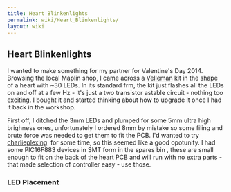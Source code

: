 ```yaml
---
title: Heart Blinkenlights
permalink: wiki/Heart_Blinkenlights/
layout: wiki
---
```


Heart Blinkenlights
-------------------

I wanted to make something for my partner for Valentine's Day 2014.
Browsing the local Maplin shop, I came across a
[Velleman](http://www.maplin.co.uk/p/velleman-mk101-flashing-sweetheart-led-kit-vx75s)
kit in the shape of a heart with ~30 LEDs. In its standard frm, the kit
just flashes all the LEDs on and off at a few Hz - it's just a two
transistor astable circuit - nothing too exciting. I bought it and
started thinking about how to upgrade it once I had it back in the
workshop.

First off, I ditched the 3mm LEDs and plumped for some 5mm ultra high
brighness ones, unfortunately I ordered 8mm by mistake so some filing
and brute force was needed to get them to fit the PCB. I'd wanted to try
[charlieplexing](https://en.wikipedia.org/wiki/Charlieplexing)  for some
time, so this seemed like a good opotunity. I had some PIC16F883 devices
in SMT form in the spares bin , these are small enough to fit on the
back of the heart PCB and will run with no extra parts - that made
selection of controller easy - use those.

### LED Placement
